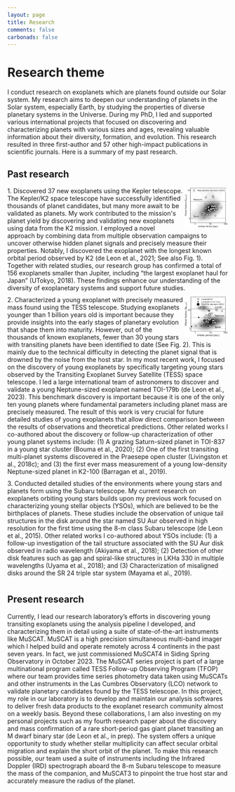 ```yaml
---
layout: page
title: Research
comments: false
carbonads: false
---
```


# Research theme

I conduct research on exoplanets which are planets found outside our Solar system. My research aims to deepen our understanding of planets in the Solar system, especially Earth, by studying the properties of diverse planetary systems in the Universe. During my PhD, I led and supported various international projects that focused on discovering and characterizing planets with various sizes and ages, revealing valuable information about their diversity, formation, and evolution. This research resulted in three first-author and 57 other high-impact publications in scientific journals. Here is a summary of my past research.

## Past research

<div style="display: flex; flex-direction: column;">

   <div style="float: right; margin-bottom: 10px;">
      <img style="float: right; width: 20%" src="img/research/planets_k2.png"> 1. Discovered 37 new exoplanets using the Kepler telescope. The Kepler/K2 space telescope have successfully identified thousands of planet candidates, but many more await to be validated as planets. My work contributed to the mission's planet yield by discovering and validating new exoplanets using data from the K2 mission. I employed a novel approach by combining data from multiple observation campaigns to uncover otherwise hidden planet signals and precisely measure their properties. Notably, I discovered the exoplanet with the longest known orbital period observed by K2 (de Leon et al., 2021; See also Fig. 1). Together with related studies, our research group has confirmed a total of 156 exoplanets smaller than Jupiter, including “the largest exoplanet haul for Japan” (UTokyo, 2018). These findings enhance our understanding of the diversity of exoplanetary systems and support future studies.
   </div>

   <div style="margin-bottom: 10px;">
      <img style="float: right; width: 20%" src="img/research/planets_tess.png"> 2. Characterized a young exoplanet with precisely measured mass found using the TESS telescope. Studying exoplanets younger than 1 billion years old is important because they provide insights into the early stages of planetary evolution that shape them into maturity. However, out of the thousands of known exoplanets, fewer than 30 young stars with transiting planets have been identified to date (See Fig. 2). This is mainly due to the technical difficulty in detecting the planet signal that is drowned by the noise from the host star. In my most recent work, I focused on the discovery of young exoplanets by specifically targeting young stars observed by the Transiting Exoplanet Survey Satellite (TESS) space telescope. I led a large international team of astronomers to discover and validate a young Neptune-sized exoplanet named TOI-179b (de Leon et al., 2023). This benchmark discovery is important because it is one of the only ten young planets where fundamental parameters including planet mass are precisely measured. The result of this work is very crucial for future detailed studies of young exoplanets that allow direct comparison between the results of observations and theoretical predictions. Other related works I co-authored about the discovery or follow-up characterization of other young planet systems include: (1) A grazing Saturn-sized planet in TOI-837 in a young star cluster (Bouma et al., 2020); (2) One of the first transiting multi-planet systems discovered in the Praesepe open cluster (Livingston et al., 2018c); and (3) the first ever mass measurement of a young low-density Neptune-sized planet in K2-100 (Barragan et al., 2019).
   </div>

   <div style="margin-bottom: 10px;">
      3. Conducted detailed studies of the environments where young stars and planets form using the Subaru telescope. My current research on exoplanets orbiting young stars builds upon my previous work focused on characterizing young stellar objects (YSOs), which are believed to be the birthplaces of planets. These studies include the observation of unique tail structures in the disk around the star named SU Aur observed in high resolution for the first time using the 8-m class Subaru telescope (de Leon et al., 2015). Other related works I co-authored about YSOs include: (1) a follow-up investigation of the tail structure associated with the SU Aur disk observed in radio wavelength (Akiyama et al., 2018); (2) Detection of other disk features such as gap and spiral-like structures in LKHa 330 in multiple wavelengths (Uyama et al., 2018); and (3) Characterization of misaligned disks around the SR 24 triple star system (Mayama et al., 2019).
      <!-- Just placeholder for an image -->
   </div>

</div>

## Present research

Currently, I lead our research laboratory’s efforts in discovering young transiting exoplanets using the analysis pipeline I developed, and characterizing them in detail using a suite of state-of-the-art instruments like MuSCAT. MuSCAT is a high precision simultaneous multi-band imager which I helped build and operate remotely across 4 continents in the past seven years. In fact, we just commissioned MuSCAT4 in Siding Spring Observatory in October 2023. The MuSCAT series project is part of a large multinational program called TESS Follow-up Observing Program (TFOP) where our team provides time series photometry data taken using MuSCATs and other instruments in the Las Cumbres Observatory (LCO) network to validate planetary candidates found by the TESS telescope. In this project, my role in our laboratory is to develop and maintain our analysis softwares to deliver fresh data products to the exoplanet research community almost on a weekly basis. Beyond these collaborations, I am also investing on my personal projects such as my fourth research paper about the discovery and mass confirmation of a rare short-period gas giant planet transiting an M dwarf binary star (de Leon et al., in prep). The system offers a unique opportunity to study whether stellar multiplicity can affect secular orbital migration and explain the short orbit of the planet. To make this research possible, our team used a suite of instruments including the Infrared Doppler (IRD) spectrograph aboard the 8-m Subaru telescope to measure the mass of the companion, and MuSCAT3 to pinpoint the true host star and accurately measure the radius of the planet.
